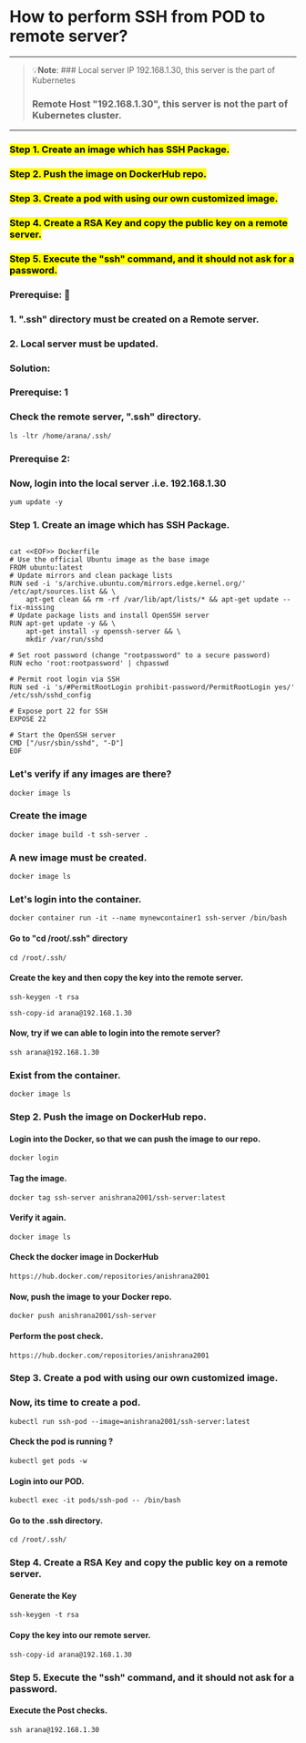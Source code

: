 
# How to perform SSH from POD to remote server?
---
>  💡**Note**: ### Local server IP 192.168.1.30, this server is the part of Kubernetes 
>  ### Remote Host "192.168.1.30", this server is not the part of Kubernetes cluster.

---

### <mark> Step 1. Create an image which has SSH Package.</mark>
### <mark> Step 2. Push the image on DockerHub repo.</mark>
### <mark> Step 3. Create a pod with using our own customized image.</mark>
### <mark> Step 4. Create a RSA Key and copy the public key on a remote server.</mark>
### <mark> Step 5. Execute the "ssh" command, and it should not ask for a password.</mark>


### Prerequise: 🙂
### 1. ".ssh" directory must be created on a Remote server.
### 2. Local server must be updated.

### Solution:
### Prerequise: 1
### Check the remote server, ".ssh" directory.
```
ls -ltr /home/arana/.ssh/
```

### Prerequise 2: 
### Now, login into the local server .i.e. 192.168.1.30
```
yum update -y
```
### Step 1. Create an image which has SSH Package.
```

cat <<EOF>> Dockerfile
# Use the official Ubuntu image as the base image
FROM ubuntu:latest
# Update mirrors and clean package lists
RUN sed -i 's/archive.ubuntu.com/mirrors.edge.kernel.org/' /etc/apt/sources.list && \
    apt-get clean && rm -rf /var/lib/apt/lists/* && apt-get update --fix-missing
# Update package lists and install OpenSSH server
RUN apt-get update -y && \
    apt-get install -y openssh-server && \
    mkdir /var/run/sshd

# Set root password (change "rootpassword" to a secure password)
RUN echo 'root:rootpassword' | chpasswd

# Permit root login via SSH
RUN sed -i 's/#PermitRootLogin prohibit-password/PermitRootLogin yes/' /etc/ssh/sshd_config

# Expose port 22 for SSH
EXPOSE 22

# Start the OpenSSH server
CMD ["/usr/sbin/sshd", "-D"]
EOF
```
### Let's verify if any images are there?

```
docker image ls
```
### Create the image
```
docker image build -t ssh-server .
```
### A new image must be created. 
```
docker image ls
```
### Let's login into the container.
```
docker container run -it --name mynewcontainer1 ssh-server /bin/bash
```
#### Go to "cd /root/.ssh" directory
```
cd /root/.ssh/
```
#### Create the key and then copy the key into the remote server.
```
ssh-keygen -t rsa
```

```
ssh-copy-id arana@192.168.1.30
```
#### Now, try if we can able to login into the remote server?
```
ssh arana@192.168.1.30
```

### Exist from the container.

```
docker image ls
```
### Step 2. Push the image on DockerHub repo.
#### Login into the Docker, so that we can push the image to our repo.
```
docker login
```
#### Tag the image.
```
docker tag ssh-server anishrana2001/ssh-server:latest
```
#### Verify it again.
```
docker image ls
```
#### Check the docker image in DockerHub
```
https://hub.docker.com/repositories/anishrana2001
```

#### Now, push the image to your Docker repo.
```
docker push anishrana2001/ssh-server
```

#### Perform the post check.

```
https://hub.docker.com/repositories/anishrana2001
```

### Step 3. Create a pod with using our own customized image.
### Now, its time to create a pod.
```
kubectl run ssh-pod --image=anishrana2001/ssh-server:latest
```
#### Check the pod is running ?
```
kubectl get pods -w
```
#### Login into our POD.
```
kubectl exec -it pods/ssh-pod -- /bin/bash
```
#### Go to the .ssh directory.
```
cd /root/.ssh/
```
### Step 4. Create a RSA Key and copy the public key on a remote server.
#### Generate the Key
```
ssh-keygen -t rsa
```
####  Copy the key into our remote server.
```
ssh-copy-id arana@192.168.1.30
```
### Step 5. Execute the "ssh" command, and it should not ask for a password.
#### Execute the Post checks. 
```
ssh arana@192.168.1.30
```
